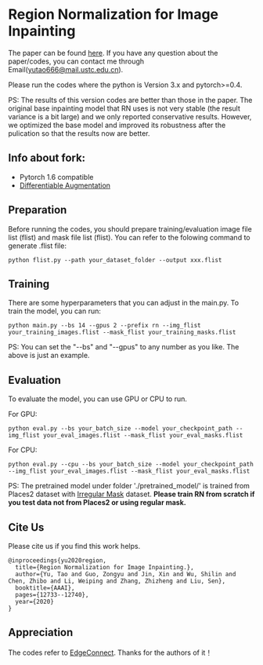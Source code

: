 # Region Normalization for Image Inpainting

The paper can be found [here](https://arxiv.org/abs/1911.10375). If you have any question about the paper/codes, you can contact me through Email(yutao666@mail.ustc.edu.cn).

Please run the codes where the python is Version 3.x and pytorch>=0.4.

PS: The results of this version codes are better than those in the paper. The original base inpainting model that RN uses is not very stable (the result variance is a bit large) and we only reported conservative results. However, we optimized the base model and improved its robustness after the pulication so that the results now are better.

## Info about fork:
- Pytorch 1.6 compatible
- [Differentiable Augmentation](https://github.com/mit-han-lab/data-efficient-gans)


## Preparation
Before running the codes, you should prepare training/evaluation image file list (flist) and mask file list (flist). You can refer to the folowing command to generate .flist file:
```
python flist.py --path your_dataset_folder --output xxx.flist
```

## Training
There are some hyperparameters that you can adjust in the main.py. To train the model, you can run:
```
python main.py --bs 14 --gpus 2 --prefix rn --img_flist your_training_images.flist --mask_flist your_training_masks.flist
```
PS: You can set the "--bs" and "--gpus" to any number as you like. The above is just an example.

## Evaluation
To evaluate the model, you can use GPU or CPU to run.

For GPU:
```
python eval.py --bs your_batch_size --model your_checkpoint_path --img_flist your_eval_images.flist --mask_flist your_eval_masks.flist
```

For CPU:
```
python eval.py --cpu --bs your_batch_size --model your_checkpoint_path --img_flist your_eval_images.flist --mask_flist your_eval_masks.flist
```

PS: The pretrained model under folder './pretrained_model/' is trained from Places2 dataset with [Irregular Mask](https://nv-adlr.github.io/publication/partialconv-inpainting) dataset. **Please train RN from scratch if you test data not from Places2 or using regular mask.**

## Cite Us
Please cite us if you find this work helps.

```
@inproceedings{yu2020region,
  title={Region Normalization for Image Inpainting.},
  author={Yu, Tao and Guo, Zongyu and Jin, Xin and Wu, Shilin and Chen, Zhibo and Li, Weiping and Zhang, Zhizheng and Liu, Sen},
  booktitle={AAAI},
  pages={12733--12740},
  year={2020}
}
```

## Appreciation
The codes refer to [EdgeConnect](https://github.com/knazeri/edge-connect). Thanks for the authors of it！
